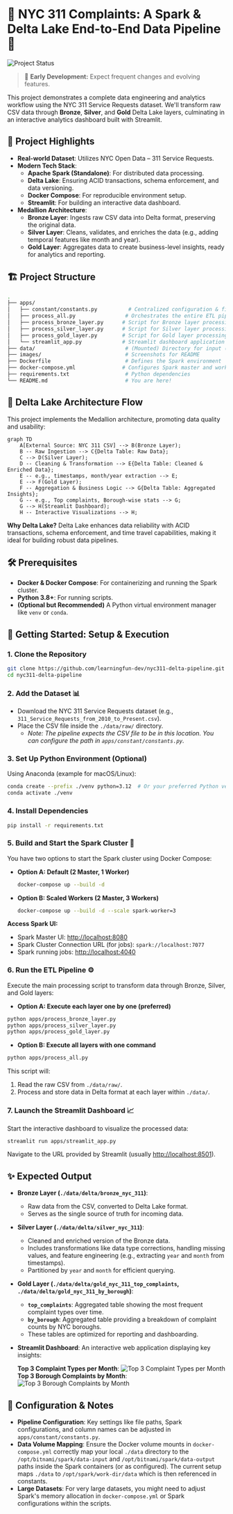 
# 🗽 NYC 311 Complaints: A Spark & Delta Lake End-to-End Data Pipeline 🚀

![Project Status](https://img.shields.io/badge/status-in--progress-yellow)

> 🚧 **Early Development:** Expect frequent changes and evolving features.

This project demonstrates a complete data engineering and analytics workflow using the NYC 311 Service Requests dataset. We'll transform raw CSV data through **Bronze**, **Silver**, and **Gold** Delta Lake layers, culminating in an interactive analytics dashboard built with Streamlit.

## 🌟 Project Highlights

  * **Real-world Dataset**: Utilizes NYC Open Data – 311 Service Requests.
  * **Modern Tech Stack**:
      * **Apache Spark (Standalone)**: For distributed data processing.
      * **Delta Lake**: Ensuring ACID transactions, schema enforcement, and data versioning.
      * **Docker Compose**: For reproducible environment setup.
      * **Streamlit**: For building an interactive data dashboard.
  * **Medallion Architecture**:
      * **Bronze Layer**: Ingests raw CSV data into Delta format, preserving the original data.
      * **Silver Layer**: Cleans, validates, and enriches the data (e.g., adding temporal features like month and year).
      * **Gold Layer**: Aggregates data to create business-level insights, ready for analytics and reporting.



## 🏗️ Project Structure

```bash
.
├── apps/
│   ├── constant/constants.py          # Centralized configuration & file paths
│   ├── process_all.py                # Orchestrates the entire ETL pipeline (Bronze -> Silver -> Gold)
│   ├── process_bronze_layer.py      # Script for Bronze layer processing
│   ├── process_silver_layer.py      # Script for Silver layer processing
│   ├── process_gold_layer.py        # Script for Gold layer processing
│   └── streamlit_app.py             # Streamlit dashboard application
├── data/                             # (Mounted) Directory for input (raw) and output (delta tables)
├── images/                           # Screenshots for README
├── Dockerfile                        # Defines the Spark environment
├── docker-compose.yml               # Configures Spark master and worker services
├── requirements.txt                  # Python dependencies
└── README.md                         # You are here!
```


## 🌊 Delta Lake Architecture Flow

This project implements the Medallion architecture, promoting data quality and usability:

```mermaid
graph TD
    A[External Source: NYC 311 CSV] --> B(Bronze Layer);
    B -- Raw Ingestion --> C{Delta Table: Raw Data};
    C --> D(Silver Layer);
    D -- Cleaning & Transformation --> E{Delta Table: Cleaned & Enriched Data};
    E -- e.g., timestamps, month/year extraction --> E;
    E --> F(Gold Layer);
    F -- Aggregation & Business Logic --> G{Delta Table: Aggregated Insights};
    G -- e.g., Top complaints, Borough-wise stats --> G;
    G --> H(Streamlit Dashboard);
    H -- Interactive Visualizations --> H;
```

**Why Delta Lake?**
Delta Lake enhances data reliability with ACID transactions, schema enforcement, and time travel capabilities, making it ideal for building robust data pipelines.


## 🛠️ Prerequisites

  * **Docker & Docker Compose**: For containerizing and running the Spark cluster.
  * **Python 3.8+**: For running scripts.
  * **(Optional but Recommended)** A Python virtual environment manager like `venv` or `conda`.


## 🚀 Getting Started: Setup & Execution

### 1\. Clone the Repository

```bash
git clone https://github.com/learningfun-dev/nyc311-delta-pipeline.git
cd nyc311-delta-pipeline
```

### 2\. Add the Dataset 📊

  * Download the NYC 311 Service Requests dataset (e.g., `311_Service_Requests_from_2010_to_Present.csv`).
  * Place the CSV file inside the `./data/raw/` directory.
      * *Note: The pipeline expects the CSV file to be in this location. You can configure the path in `apps/constant/constants.py`.*

### 3\. Set Up Python Environment (Optional)

Using Anaconda (example for macOS/Linux):

```bash
conda create --prefix ./venv python=3.12  # Or your preferred Python version
conda activate ./venv
```

### 4\. Install Dependencies

```bash
pip install -r requirements.txt
```

### 5\. Build and Start the Spark Cluster 🐳

You have two options to start the Spark cluster using Docker Compose:

  * **Option A: Default (2 Master, 1 Worker)**

    ```bash
    docker-compose up --build -d
    ```

  * **Option B: Scaled Workers (2 Master, 3 Workers)**

    ```bash
    docker-compose up --build -d --scale spark-worker=3
    ```

**Access Spark UI:**

  * Spark Master UI: [http://localhost:8080](http://localhost:8080)
  * Spark Cluster Connection URL (for jobs): `spark://localhost:7077`
  * Spark running jobs: [http://localhost:4040](http://localhost:4040)

### 6\. Run the ETL Pipeline ⚙️

Execute the main processing script to transform data through Bronze, Silver, and Gold layers:

  * **Option A: Execute each layer one by one (preferred)**

  ```bash
  python apps/process_bronze_layer.py
  python apps/process_silver_layer.py
  python apps/process_gold_layer.py
  ```

  * **Option B: Execute all layers with one command**

  ```bash
  python apps/process_all.py
  ```

This script will:

1.  Read the raw CSV from `./data/raw/`.
2.  Process and store data in Delta format at each layer within `./data/`.

### 7\. Launch the Streamlit Dashboard 📈

Start the interactive dashboard to visualize the processed data:

```bash
streamlit run apps/streamlit_app.py
```

Navigate to the URL provided by Streamlit (usually  [http://localhost:8501](http://localhost:8501)).


## ✨ Expected Output

  * **Bronze Layer (`./data/delta/bronze_nyc_311`)**:

      * Raw data from the CSV, converted to Delta Lake format.
      * Serves as the single source of truth for incoming data.

  * **Silver Layer (`./data/delta/silver_nyc_311`)**:

      * Cleaned and enriched version of the Bronze data.
      * Includes transformations like data type corrections, handling missing values, and feature engineering (e.g., extracting `year` and `month` from timestamps).
      * Partitioned by `year` and `month` for efficient querying.

  * **Gold Layer (`./data/delta/gold_nyc_311_top_complaints`, `./data/delta/gold_nyc_311_by_borough`)**:

      * **`top_complaints`**: Aggregated table showing the most frequent complaint types over time.
      * **`by_borough`**: Aggregated table providing a breakdown of complaint counts by NYC boroughs.
      * These tables are optimized for reporting and dashboarding.

  * **Streamlit Dashboard**:
    An interactive web application displaying key insights:

    **Top 3 Complaint Types per Month**:
      ![Top 3 Complaint Types per Month](images/top_complaints.png)
    **Top 3 Borough Complaints by Month**:
      ![Top 3 Borough Complaints by Month](images/by_borough.png)


## 📝 Configuration & Notes

  * **Pipeline Configuration**: Key settings like file paths, Spark configurations, and column names can be adjusted in `apps/constant/constants.py`.
  * **Data Volume Mapping**: Ensure the Docker volume mounts in `docker-compose.yml` correctly map your local `./data` directory to the `/opt/bitnami/spark/data-input` and `/opt/bitnami/spark/data-output` paths inside the Spark containers (or as configured). The current setup maps `./data` to `/opt/spark/work-dir/data` which is then referenced in constants.
  * **Large Datasets**: For very large datasets, you might need to adjust Spark's memory allocation in `docker-compose.yml` or Spark configurations within the scripts.
